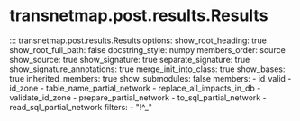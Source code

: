 # transnetmap.post.results.Results

::: transnetmap.post.results.Results
    options:
      show_root_heading: true
      show_root_full_path: false
      docstring_style: numpy
      members_order: source
      show_source: true
      show_signature: true
      separate_signature: true
      show_signature_annotations: true
      merge_init_into_class: true
      show_bases: true
      inherited_members: true
      show_submodules: false
      members:
        - id_valid
        - id_zone
        - table_name_partial_network
        - replace_all_impacts_in_db
        - validate_id_zone
        - prepare_partial_network
        - to_sql_partial_network
        - read_sql_partial_network
      filters:
        - "!^_"
